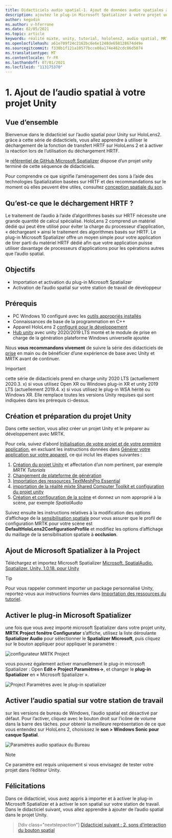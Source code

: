 ```yaml
---
title: Didacticiels audio spatial-1. Ajout de données audio spatiales à votre projet
description: ajoutez le plug-in Microsoft Spatializer à votre projet unity pour accéder HoloLens 2 déchargement matériel HRTF.
author: kegodin
ms.author: v-hferrone
ms.date: 02/05/2021
ms.topic: article
keywords: réalité mixte, unity, tutorial, hololens2, audio spatial, MRTK, boîte à outils de réalité mixte, UWP, Windows 10, HRTF, fonction de transfert liée aux têtes, réverbération, Microsoft Spatializer
ms.openlocfilehash: a61e709f24c2162bc6e6e1248de658128674d49e
ms.sourcegitcommit: f338b1f121a10577bcce08a174e462cdc86d5874
ms.translationtype: MT
ms.contentlocale: fr-FR
ms.lasthandoff: 07/01/2021
ms.locfileid: "113175370"
---
```

# <a name="1-adding-spatial-audio-to-your-unity-project"></a>1. Ajout de l’audio spatial à votre projet Unity

## <a name="overview"></a>Vue d’ensemble

Bienvenue dans le didacticiel sur l’audio spatial pour Unity sur HoloLens2. grâce à cette série de didacticiels, vous allez apprendre à utiliser le déchargement de la fonction de transfert HRTF sur HoloLens 2 et à activer la réaction lors de l’utilisation du déchargement HRTF.

le [référentiel de GitHub Microsoft Spatializer](https://github.com/microsoft/spatialaudio-unity) dispose d’un projet unity terminé de cette séquence de didacticiels.

Pour comprendre ce que signifie l’aménagement des sons à l’aide des technologies Spatialization basées sur HRTF et des recommandations sur le moment où elles peuvent être utiles, consultez [conception spatiale du son](/windows/mixed-reality/spatial-sound-design).

## <a name="what-is-hrtf-offload"></a>Qu’est-ce que le déchargement HRTF ?

Le traitement de l’audio à l’aide d’algorithmes basés sur HRTF nécessite une grande quantité de calcul spécialisé. HoloLens 2 comprend un matériel dédié qui peut être utilisé pour éviter la charge du processeur d’application, « déchargeant » ainsi le traitement des algorithmes basés sur HRTF.  Le plug-in Microsoft Spatializer offre un moyen simple pour votre application de tirer parti du matériel HRTF dédié afin que votre application puisse utiliser davantage de processeurs d’applications pour les opérations autres que l’audio spatial.

## <a name="objectives"></a>Objectifs

* Importation et activation du plug-in Microsoft Spatializer
* Activation de l’audio spatial sur votre station de travail de développeur

## <a name="prerequisites"></a>Prérequis

* PC Windows 10 configuré avec les [outils appropriés installés](../../install-the-tools.md)
* Connaissances de base de la programmation en C++
* Appareil HoloLens 2 [configuré pour le développement](../../platform-capabilities-and-apis/using-visual-studio.md#enabling-developer-mode)
* <a href="https://docs.unity3d.com/Manual/GettingStartedInstallingHub.html" target="_blank">Hub unity</a> avec unity 2020/2019 LTS monté et le module de prise en charge de la génération plateforme Windows universelle ajoutée

Nous **vous recommandons vivement** de suivre la série des didacticiels de [prise](mr-learning-base-01.md) en main ou de bénéficier d’une expérience de base avec Unity et MRTK avant de continuer.

> [!Important]
> cette série de didacticiels prend en charge unity 2020 LTS (actuellement 2020.3. x) si vous utilisez Open XR ou Windows plug-in XR et unity 2019 LTS (actuellement 2019.4. x) si vous utilisez le plug-in WSA hérité ou Windows XR. Elle remplace toutes les versions Unity requises qui sont indiquées dans les prérequis ci-dessus.

## <a name="creating-and-preparing-the-unity-project"></a>Création et préparation du projet Unity

Dans cette section, vous allez créer un projet Unity et le préparer au développement avec MRTK.

Pour cela, suivez d’abord [Initialisation de votre projet et de votre première application](mr-learning-base-02.md), en excluant les instructions données dans [Générer votre application sur votre appareil](mr-learning-base-02.md#building-your-application-to-your-hololens-2), ce qui inclut les étapes suivantes :

1. [Création du projet Unity](mr-learning-base-02.md#creating-the-unity-project) et affectation d’un nom pertinent, par exemple *MRTK Tutorials*
2. [Changement de plateforme de génération](mr-learning-base-02.md#configuring-the-unity-project)
3. [Importation des ressources TextMeshPro Essential](mr-learning-base-04.md#importing-the-textmeshpro-essential-resources)
4. [importation de la réalité mixte Shared Computer Toolkit et configuration du projet unity](mr-learning-base-02.md#importing-the-mixed-reality-toolkit-and-configuring-the-unity-project)
5. [Création et configuration de la scène](mr-learning-base-02.md#creating-the-scene-and-configuring-mrtk) et donnez un nom approprié à la scène, par exemple *SpatialAudio*

Suivez ensuite les instructions relatives à la modification des options d’affichage de la [sensibilisation spatiale](mr-learning-base-03.md#changing-the-spatial-awareness-display-option) pour vous assurer que le profil de configuration MRTK pour votre scène est **DefaultHoloLens2ConfigurationProfile** et modifiez les options d’affichage du maillage de la sensibilisation spatiale à **occlusion**.

## <a name="adding-microsoft-spatializer-to-the-project"></a>Ajout de Microsoft Spatializer à la Project

Téléchargez et importez Microsoft Spatializer  <a href="https://github.com/microsoft/spatialaudio-unity/releases/download/v1.0.18/Microsoft.SpatialAudio.Spatializer.Unity.1.0.18.unitypackage" target="_blank">Microsoft. SpatialAudio. Spatializer. Unity. 1.0.18. pour Unity </a>

>[!TIP]
> Pour vous rappeler comment importer un package personnalisé Unity, reportez-vous aux instructions fournies dans [Importation des ressources du tutoriel](mr-learning-base-04.md#importing-the-tutorial-assets).

## <a name="enable-the-microsoft-spatializer-plugin"></a>Activer le plug-in Microsoft Spatializer

une fois que vous avez importé microsoft Spatializer dans votre projet unity, **MRTK Project fenêtre Configurator** s’affiche, utilisez la liste déroulante **Spatializer Audio** pour sélectionner le **Spatializer Microsoft**, puis cliquez sur le bouton appliquer pour appliquer le paramètre :

![configurateur MRTK Project](images/spatial-audio/spatial-audio-01-section3-step1-1.PNG)

vous pouvez également activer manuellement le plug-in microsoft Spatializer : Open **Edit-> Project Paramètres->**, et changer le **plug-in Spatializer** en « Microsoft Spatializer ».

![Project Paramètres avec le plug-in spatializer](images/spatial-audio/spatial-audio-01-section3-step1-2.PNG)

## <a name="enable-spatial-audio-on-your-workstation"></a>Activer l’audio spatial sur votre station de travail

sur les versions de bureau de Windows, l’audio spatial est désactivé par défaut. Pour l’activer, cliquez avec le bouton droit sur l’icône de volume dans la barre des tâches. pour obtenir la meilleure représentation de ce que vous entendez sur HoloLens 2, choisissez le **son > Windows Sonic pour casque Spatial**.

![Paramètres audio spatiaux du Bureau](images/spatial-audio/spatial-audio-01-section4-step1-1.PNG)

> [!NOTE]
> Ce paramètre est requis uniquement si vous envisagez de tester votre projet dans l’éditeur Unity.

## <a name="congratulations"></a>Félicitations

Dans ce didacticiel, vous avez appris à importer et à activer le plug-in Microsoft Spatializer et à activer le son spatial sur votre station de travail.
Dans le didacticiel suivant, vous allez apprendre à ajouter de l’audio spatial dans le projet Unity.

> [!div class="nextstepaction"]
> [Didacticiel suivant : 2. sons d’interaction du bouton spatial](unity-spatial-audio-ch2.md)
